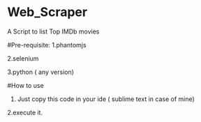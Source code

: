# Web_Scraper
A Script to list Top IMDb movies

#Pre-requisite:
1.phantomjs

2.selenium

3.python ( any version)


#How to use

   1. Just copy this code in your ide ( sublime text in case of mine)

   2.execute it.

